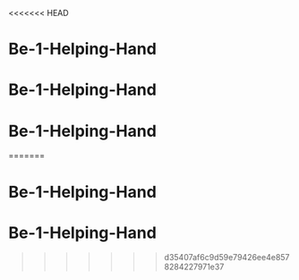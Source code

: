 <<<<<<< HEAD
# Be-1-Helping-Hand
# Be-1-Helping-Hand
# Be-1-Helping-Hand
=======
# Be-1-Helping-Hand
# Be-1-Helping-Hand
>>>>>>> d35407af6c9d59e79426ee4e8578284227971e37
